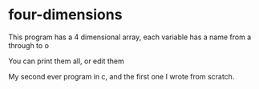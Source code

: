 # four-dimensions
This program has a 4 dimensional array, each variable has a name from a through to o

You can print them all, or edit them

My second ever program in c, and the first one I wrote from scratch.
